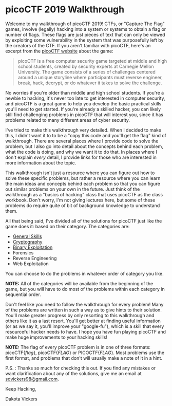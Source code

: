 # picoCTF 2019 Walkthrough

Welcome to my walkthrough of picoCTF 2019! CTFs, or "Capture The Flag" games, involve (legally) hacking into a system or systems to obtain a flag or number of flags. These flags are just pieces of text that can only be viewed by exploiting some vulnerability in the system that was purposefully left by the creators of the CTF. If you aren't familiar with picoCTF, here's an excerpt from the [picoCTF website](https://picoctf.com) about the game:

>picoCTF is a free computer security game targeted at middle and high school students, created by security experts at Carnegie Mellon University. The game consists of a series of challenges centered around a unique storyline where participants must reverse engineer, break, hack, decrypt, or do whatever it takes to solve the challenge. 

No worries if you're older than middle and high school students. If you're a newbie to hacking, it's never too late to get interested in computer security, and picoCTF is a great game to help you develop the basic practical skills you'll need to get started. If you're already a skilled hacker, you can likely still find challenging problems in picoCTF that will interest you, since it has problems related to many different areas of cyber security. 

I've tried to make this walkthrough very detailed. When I decided to make this, I didn't want it to to be a "copy this code and you'll get the flag" kind of walkthrough. There are several places where I provide code to solve the problem, but I also go into detail about the concepts behind each problem, what the code is doing, and why we want it to do that. In places where I don't explain *every* detail, I provide links for those who are interested in more information about the topic. 

This walkthrough isn't just a resource where you can figure out how to solve these specific problems, but rather a resource where you can learn the main ideas and concepts behind each problem so that you can figure out similar problems on your own in the future. Just think of the walkthrough as a "basics of hacking" class that uses picoCTF as the class workbook. Don't worry, I'm not giving lectures here, but some of these problems do require quite of bit of background knowledge to understand them.

All that being said, I've divided all of the solutions for picoCTF just like the game does it: based on their category. The categories are:
* [General Skills](https://github.com/sdvickers98/picoCTF-2019-Walkthrough/blob/master/general_skills/%230%20-%20General%20Skills%20Homepage.md)
* [Cryptography](https://github.com/sdvickers98/picoCTF_Walkthroughs/blob/master/cryptography/%230%20-%20Cryptography%20Home%20Page.md)
* [Binary Exploitation](https://github.com/sdvickers98/picoCTF-2019-Walkthrough/blob/master/binary_exploitation/%230%20-%20Binary%20Exploitation%20Homepage.md)
* Forensics
* Reverse Engineering
* Web Exploitation

You can choose to do the problems in whatever order of category you like. 

**NOTE:** All of the categories will be available from the beginning of the game, but you will have to do most of the problems within each category in sequential order.

Don't feel like you need to follow the walkthrough for every problem! Many of the problems are written in such a way as to give hints to their solution. You'll make greater progress by only resorting to this walkthrough and others like it as a last resort. You'll get better at finding useful information (or as we say it, you'll improve your "google-fu"), which is a skill that every resourceful hacker needs to have. I hope you have fun playing picoCTF and make huge improvements to your hacking skills!

**NOTE:** The flag of every picoCTF problem is in one of three formats: picoCTF{*flag*}, picoCTF{*FLAG*} or PICOCTF{*FLAG*}. Most problems use the first format, and problems that don't will usually make a note of it in a hint.

P.S. : Thanks so much for checking this out. If you find any mistakes or want clarification about any of the solutions, give me an email at sdvickers98@gmail.com.

Keep Hacking,

Dakota Vickers
